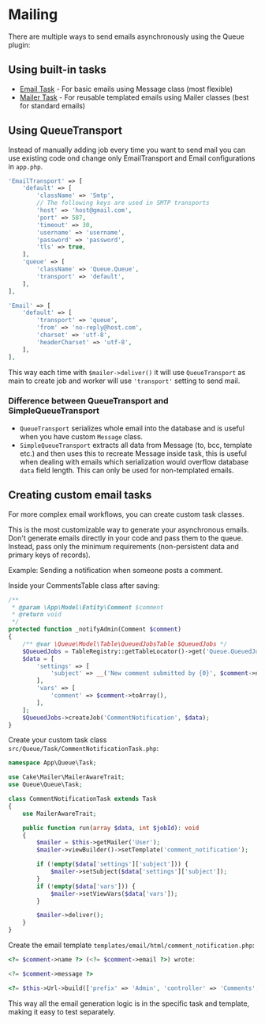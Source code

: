 # Mailing

There are multiple ways to send emails asynchronously using the Queue plugin:

## Using built-in tasks
* [Email Task](./tasks/email.md) - For basic emails using Message class (most flexible)
* [Mailer Task](./tasks/mailer.md) - For reusable templated emails using Mailer classes (best for standard emails)

## Using QueueTransport

Instead of manually adding job every time you want to send mail
you can use existing code ond change only EmailTransport and Email configurations in `app.php`.

```php
'EmailTransport' => [
    'default' => [
        'className' => 'Smtp',
        // The following keys are used in SMTP transports
        'host' => 'host@gmail.com',
        'port' => 587,
        'timeout' => 30,
        'username' => 'username',
        'password' => 'password',
        'tls' => true,
    ],
    'queue' => [
        'className' => 'Queue.Queue',
        'transport' => 'default',
    ],
],

'Email' => [
    'default' => [
        'transport' => 'queue',
        'from' => 'no-reply@host.com',
        'charset' => 'utf-8',
        'headerCharset' => 'utf-8',
    ],
],
```

This way each time with `$mailer->deliver()` it will use `QueueTransport` as main to create job and worker will use `'transport'` setting to send mail.

### Difference between QueueTransport and SimpleQueueTransport

* `QueueTransport` serializes whole email into the database and is useful when you have custom `Message` class.
* `SimpleQueueTransport` extracts all data from Message (to, bcc, template etc.) and then uses this to recreate Message inside task, this
  is useful when dealing with emails which serialization would overflow database `data` field length.
  This can only be used for non-templated emails.


## Creating custom email tasks

For more complex email workflows, you can create custom task classes.

This is the most customizable way to generate your asynchronous emails. Don't generate emails directly in your code and pass them to the queue. Instead, pass only the minimum requirements (non-persistent data and primary keys of records).

Example: Sending a notification when someone posts a comment.

Inside your CommentsTable class after saving:

```php
/**
 * @param \App\Model\Entity\Comment $comment
 * @return void
 */
protected function _notifyAdmin(Comment $comment)
{
    /** @var \Queue\Model\Table\QueuedJobsTable $QueuedJobs */
    $QueuedJobs = TableRegistry::getTableLocator()->get('Queue.QueuedJobs');
    $data = [
        'settings' => [
            'subject' => __('New comment submitted by {0}', $comment->name),
        ],
        'vars' => [
            'comment' => $comment->toArray(),
        ],
    ];
    $QueuedJobs->createJob('CommentNotification', $data);
}
```

Create your custom task class `src/Queue/Task/CommentNotificationTask.php`:

```php
namespace App\Queue\Task;

use Cake\Mailer\MailerAwareTrait;
use Queue\Queue\Task;

class CommentNotificationTask extends Task
{
    use MailerAwareTrait;

    public function run(array $data, int $jobId): void
    {
        $mailer = $this->getMailer('User');
        $mailer->viewBuilder()->setTemplate('comment_notification');

        if (!empty($data['settings']['subject'])) {
            $mailer->setSubject($data['settings']['subject']);
        }
        if (!empty($data['vars'])) {
            $mailer->setViewVars($data['vars']);
        }

        $mailer->deliver();
    }
}
```

Create the email template `templates/email/html/comment_notification.php`:

```php
<?= $comment->name ?> (<?= $comment->email ?>) wrote:

<?= $comment->message ?>

<?= $this->Url->build(['prefix' => 'Admin', 'controller' => 'Comments', 'action'=> 'view', $comment['id']], true) ?>
```

This way all the email generation logic is in the specific task and template, making it easy to test separately.
